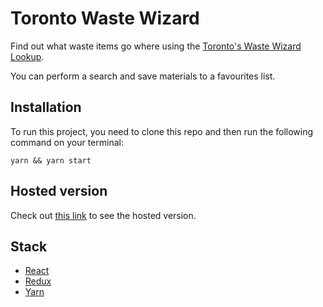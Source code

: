 # Toronto Waste Wizard

Find out what waste items go where using the [Toronto's Waste Wizard Lookup](https://www.toronto.ca/city-government/data-research-maps/open-data/open-data-catalogue/#5ed40494-a290-7807-d5da-09ab6a56fca2).

You can perform a search and save materials to a favourites list.

## Installation

To run this project, you need to clone this repo and then run the following command on your terminal: 

```
yarn && yarn start
```

## Hosted version

Check out [this link](https://henriquegomees.github.io/waste-wizard/) to see the hosted version.

## Stack

* [React](https://reactjs.org/)
* [Redux](https://redux.js.org/)
* [Yarn](https://yarnpkg.com/en/)
